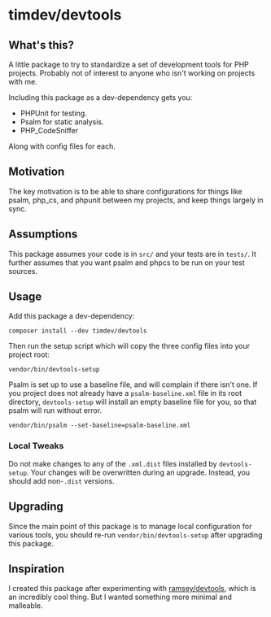 # timdev/devtools

## What's this?

A little package to try to standardize a set of development tools for PHP 
projects. Probably not of interest to anyone who isn't working on projects with
me.

Including this package as a dev-dependency gets you:

* PHPUnit for testing.
* Psalm for static analysis.
* PHP_CodeSniffer

Along with config files for each.

## Motivation

The key motivation is to be able to share configurations for things like psalm,
php_cs, and phpunit between my projects, and keep things largely in sync.

## Assumptions

This package assumes your code is in `src/` and your tests are in `tests/`. It
further assumes that you want psalm and phpcs to be run on your test sources.

## Usage

Add this package a dev-dependency:

```
composer install --dev timdev/devtools
```

Then run the setup script which will copy the three config files into your
project root:

```
vendor/bin/devtools-setup
```

Psalm is set up to use a baseline file, and will complain if there isn't one.
If you project does not already have a `psalm-baseline.xml` file in its root
directory, `devtools-setup` will install an empty baseline file for you, so that
psalm will run without error.

```
vendor/bin/psalm --set-baseline=psalm-baseline.xml
```

### Local Tweaks

Do not make changes to any of the `.xml.dist` files installed by 
`devtools-setup`. Your changes will be overwritten during an upgrade. Instead,
you should add non-`.dist` versions.

## Upgrading

Since the main point of this package is to manage local configuration for 
various tools, you should re-run `vendor/bin/devtools-setup` after upgrading
this package.


## Inspiration

I created this package after experimenting with [ramsey/devtools], which is an
incredibly cool thing. But I wanted something more minimal and malleable.


[ramsey/devtools]: https://github.com/ramsey/devtools
